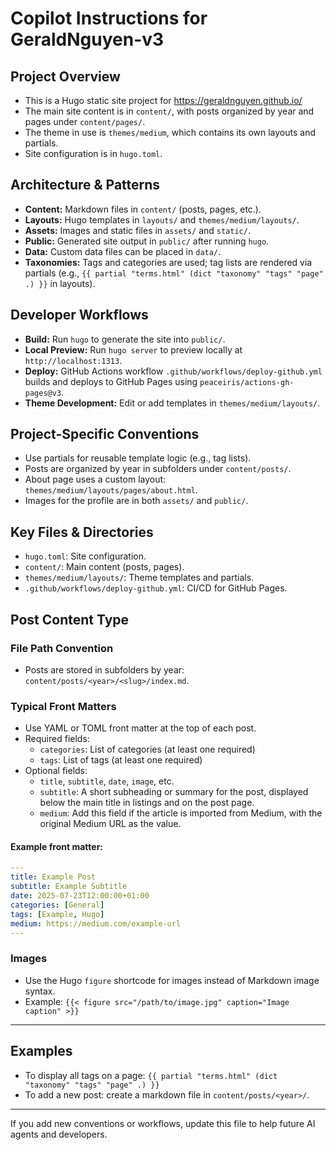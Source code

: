 # Copilot Instructions for GeraldNguyen-v3

## Project Overview
- This is a Hugo static site project for https://geraldnguyen.github.io/
- The main site content is in `content/`, with posts organized by year and pages under `content/pages/`.
- The theme in use is `themes/medium`, which contains its own layouts and partials.
- Site configuration is in `hugo.toml`.

## Architecture & Patterns
- **Content:** Markdown files in `content/` (posts, pages, etc.).
- **Layouts:** Hugo templates in `layouts/` and `themes/medium/layouts/`.
- **Assets:** Images and static files in `assets/` and `static/`.
- **Public:** Generated site output in `public/` after running `hugo`.
- **Data:** Custom data files can be placed in `data/`.
- **Taxonomies:** Tags and categories are used; tag lists are rendered via partials (e.g., `{{ partial "terms.html" (dict "taxonomy" "tags" "page" .) }}` in layouts).

## Developer Workflows
- **Build:** Run `hugo` to generate the site into `public/`.
- **Local Preview:** Run `hugo server` to preview locally at `http://localhost:1313`.
- **Deploy:** GitHub Actions workflow `.github/workflows/deploy-github.yml` builds and deploys to GitHub Pages using `peaceiris/actions-gh-pages@v3`.
- **Theme Development:** Edit or add templates in `themes/medium/layouts/`.

## Project-Specific Conventions
- Use partials for reusable template logic (e.g., tag lists).
- Posts are organized by year in subfolders under `content/posts/`.
- About page uses a custom layout: `themes/medium/layouts/pages/about.html`.
- Images for the profile are in both `assets/` and `public/`.

## Key Files & Directories
- `hugo.toml`: Site configuration.
- `content/`: Main content (posts, pages).
- `themes/medium/layouts/`: Theme templates and partials.
- `.github/workflows/deploy-github.yml`: CI/CD for GitHub Pages.


## Post Content Type

### File Path Convention
- Posts are stored in subfolders by year: `content/posts/<year>/<slug>/index.md`.

### Typical Front Matters
- Use YAML or TOML front matter at the top of each post.
- Required fields:
  - `categories`: List of categories (at least one required)
  - `tags`: List of tags (at least one required)
- Optional fields:
  - `title`, `subtitle`, `date`, `image`, etc.
  - `subtitle`: A short subheading or summary for the post, displayed below the main title in listings and on the post page.
  - `medium`: Add this field if the article is imported from Medium, with the original Medium URL as the value.

#### Example front matter:
```yaml
---
title: Example Post
subtitle: Example Subtitle
date: 2025-07-23T12:00:00+01:00
categories: [General]
tags: [Example, Hugo]
medium: https://medium.com/example-url
---
```

### Images
- Use the Hugo `figure` shortcode for images instead of Markdown image syntax.
- Example:
  `{{< figure src="/path/to/image.jpg" caption="Image caption" >}}`

---
## Examples
- To display all tags on a page: `{{ partial "terms.html" (dict "taxonomy" "tags" "page" .) }}`
- To add a new post: create a markdown file in `content/posts/<year>/`.

---
If you add new conventions or workflows, update this file to help future AI agents and developers.
